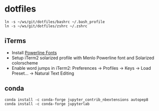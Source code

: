 dotfiles
========

```
ln -s ~/ws/git/dotfiles/bashrc ~/.bash_profile 
ln -s ~/ws/git/dotfiles/zshrc ~/.zshrc
```

iTerms
--------

- Install [Powerline Fonts](https://github.com/powerline/fonts)
- Setup iTerm2 solarized profile with Menlo Powerline font and Solarized colorscheme
- Enable word jumps in iTerm2: Preferences → Profiles → Keys → Load Preset... → Natural Text Editing

conda
-------

```
conda install -c conda-forge jupyter_contrib_nbextensions autopep8
conda install -c conda-forge jupyterlab
```

